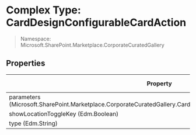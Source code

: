 # Complex Type: CardDesignConfigurableCardAction

> Namespace: Microsoft.SharePoint.Marketplace.CorporateCuratedGallery

## Properties

Property | SPO | SP 2019 | SP 2016 | SP 2013
----------|:---:|:-------:|:-------:|:-------:
parameters (Microsoft.SharePoint.Marketplace.CorporateCuratedGallery.CardDesignConfigurableCardActionParameters) | ✅ | ❌ | ❌ | ❌
showLocationToggleKey (Edm.Boolean) | ✅ | ❌ | ❌ | ❌
type (Edm.String) | ✅ | ❌ | ❌ | ❌